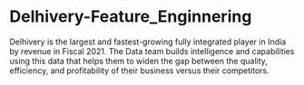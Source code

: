 # Delhivery-Feature_Enginnering
Delhivery is the largest and fastest-growing fully integrated player in India by revenue in Fiscal 2021. The Data team builds intelligence and capabilities using this data that helps them to widen the gap between the quality, efficiency, and profitability of their business versus their competitors.
